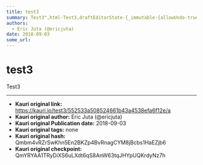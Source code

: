 ```yaml
---
title: test3
summary: Test3",html-Test3,draftEditorState-{_immutable-{allowUndo-true,currentContent-{entityMap-{},blockMap-{2mm22-{key-2mm22,type-unstyled,text-Test3,characterList-[{style-,entity-null},{style-,entity-null},{style-,entity-null},{style-,entity-null},{style-,entity-null}],depth-0,data-{}}},selectionBefore-{anchorKey-2mm22,anchorOffset-4,focusKey-2mm22,focusOffset-4,isBackward-false,hasFocus-true},selectionAfter-{anchorKey-2mm22,anchorOffset-5,focusKey-2mm22,focusOffset-5,isBackward-false,hasFocus-true}}
authors:
  - Eric Juta (@ericjuta)
date: 2018-09-03
some_url: 
---
```


# test3


Test3


---

- **Kauri original link:** https://kauri.io/test3/552533a508524661b43a4538efa6f12e/a
- **Kauri original author:** Eric Juta (@ericjuta)
- **Kauri original Publication date:** 2018-09-03
- **Kauri original tags:** none
- **Kauri original hash:** Qmbm4vRZrSwKhn5En2BKZp4BvRnagCYM8jBcbs1HaEZjb6
- **Kauri original checkpoint:** QmYRYAA1TRyDiXS6uLXdt6qS8AnW63tqJHYpUQKrdyNz7h



